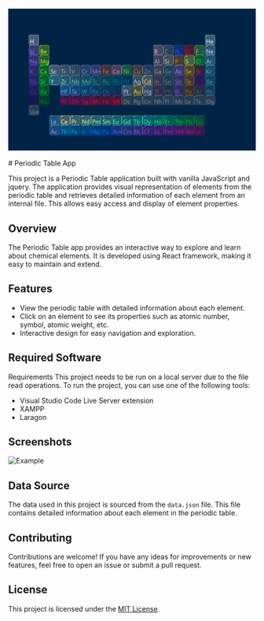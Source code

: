 <p align="center">
  <img src="./screenshot.png" alt="Screenhot"/>
</p># Periodic Table App

This project is a Periodic Table application built with vanilla JavaScript and jquery. The application provides visual representation of elements from the periodic table and retrieves detailed information of each element from an internal file. This allows easy access and display of element properties.


## Overview

The Periodic Table app provides an interactive way to explore and learn about chemical elements. It is developed using React framework, making it easy to maintain and extend.

## Features

- View the periodic table with detailed information about each element.
- Click on an element to see its properties such as atomic number, symbol, atomic weight, etc.
- Interactive design for easy navigation and exploration.

## Required Software
Requirements
This project needs to be run on a local server due to the file read operations. To run the project, you can use one of the following tools:

- Visual Studio Code Live Server extension
- XAMPP
- Laragon

## Screenshots

![Example](./exampla.gif)

## Data Source

The data used in this project is sourced from the `data.json` file. This file contains detailed information about each element in the periodic table.

## Contributing

Contributions are welcome! If you have any ideas for improvements or new features, feel free to open an issue or submit a pull request.

## License

This project is licensed under the [MIT License](https://github.com/Abdullah-Yilmazer/periodic-table/blob/master/LICENSE).
